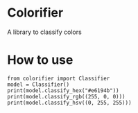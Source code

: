 # Colorifier
A library to classify colors

# How to use
`from colorifier import Classifier`  
`model = Classifier()`  
`print(model.classify_hex("#e6194b"))`  
`print(model.classify_rgb((255, 0, 0)))`  
`print(model.classify_hsv((0, 255, 255)))`  
